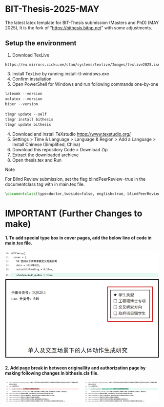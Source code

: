 # BIT-Thesis-2025-MAY
The latest latex template for BIT-Thesis submission (Masters and PhD) (MAY 2025), It is the fork of "https://bithesis.bitnp.net" with some adjustments.

## Setup the environment
1. Download TexLive
```
https://eu.mirrors.cicku.me/ctan/systems/texlive/Images/texlive2025.iso
```
3. Install TexLive by running install-tl-windows.exe
4. Confirm installation
5. Open PowerShell for Windows and run following commands one-by-one

```PowerShell
latexmk --version
xelatex --version
biber --version

tlmgr update --self
tlmgr install bithesis
tlmgr update bithesis
```
4. Download and Install TeXstudio
   https://www.texstudio.org/
5. Settings > Time & Language > Language & Region > Add a Language > Install Chinese (Simplified, China)
6. Download this repository Code > Download Zip
7. Extract the downloaded archieve
8. Open thesis.tex and Run


> [!NOTE]
> For Blind Review submission, set the flag blindPeerReview=true in the documentclass tag with in main.tex file. 
```latex
\documentclass[type=doctor,twoside=false, english=true, blindPeerReview=true]{bithesis}
```

# IMPORTANT (Further Changes to make)

#### 1. To add special type box in cover pages, add the below line of code in main.tex file.
![typebox](./assets/typebox.jpg)
![typebox](./assets/typebox-snap.jpg)

#### 2. Add page break in between originallity and authorization page by making following changes in bithesis.cls file.
![typebox](./assets/linebreak.jpg)